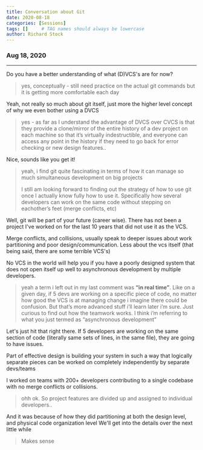 ```yaml
---
title: Conversation about Git
date: 2020-08-18
categories: [Sessions]
tags: []     # TAG names should always be lowercase
author: Richard Stock
---
```


### Aug 18, 2020
---

Do you have a better understanding of what (D)VCS's are for now?

> yes, conceptually - still need practice on the actual git commands but it is getting more comfortable each day

Yeah, not really so much about git itself, just more the higher level concept of why we even bother using a DVCS

> yes - as far as I understand the advantage of DVCS over CVCS is that they provide a clone/mirror of the entire history of a dev project on each machine so that it’s virtually indestructible, and everyone can access any point in the history if they need to go back for error checking or new design features..

Nice, sounds like you get it!

> yeah, i find git quite fascinating in terms of how it can manage so much simultaneous development on big projects
>
>I still am looking forward to finding out the strategy of how to use git once I actually know fully how to use it.  Specifically how several developers can work on the same code without stepping on eachother’s feet (merge conflicts, etc)

Well, git will be part of your future (career wise). There has not been a project I've worked on for the last 10 years that did not use it as the VCS.

Merge conflicts, and collisions, usually speak to deeper issues about work partitioning and poor design/communication. Less about the vcs itself (that being said, there are some terrible VCS's)

No VCS in the world will help you if you have a poorly designed system that does not open itself up well to asynchronous development by multiple developers.

> yeah a term i left out in my last comment was **“in real time”**.  Like on a given day, if 5 devs are working on a specific piece of code, no matter how good the VCS is at managing change i imagine there could be confusion.  But that’s more advanced stuff i’ll learn later i’m sure.  Just curious to find out how the teamwork works. I think i’m referring to what you just termed as “asynchronous development”

Let's just hit that right there. If 5 developers are working on the same section of code (literally same sets of lines, in the same file), they are going to have issues.

Part of effective design is building your system in such a way that logically separate pieces can be worked on completely independently by separate devs/teams

I worked on teams with 200+ developers contributing to a single codebase with no merge conflicts or collisions.

> ohh ok.  So project features are divided up and assigned to individual developers..

And it was because of how they did partitioning at both the design level, and physical code organization level
We'll get into the details over the next little while

> Makes sense